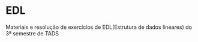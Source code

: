 # EDL
Materiais e resolução de exercícios de EDL(Estrutura de dados lineares) do 3ª semestre de TADS
